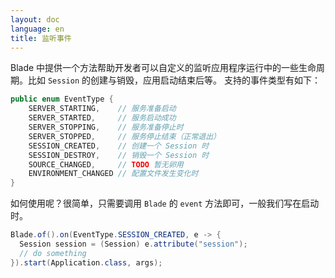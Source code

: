 ```yaml
---
layout: doc
language: en
title: 监听事件
---
```


Blade 中提供一个方法帮助开发者可以自定义的监听应用程序运行中的一些生命周期。比如 `Session` 的创建与销毁，应用启动结束后等。
支持的事件类型有如下：

```java
public enum EventType {
    SERVER_STARTING,    // 服务准备启动
    SERVER_STARTED,     // 服务启动成功
    SERVER_STOPPING,    // 服务准备停止时
    SERVER_STOPPED,     // 服务停止结束（正常退出）
    SESSION_CREATED,    // 创建一个 Session 时
    SESSION_DESTROY,    // 销毁一个 Session 时
    SOURCE_CHANGED,     // TODO 暂无卵用
    ENVIRONMENT_CHANGED // 配置文件发生变化时
}
```

如何使用呢？很简单，只需要调用 `Blade` 的 `event` 方法即可，一般我们写在启动时。

```java
Blade.of().on(EventType.SESSION_CREATED, e -> {
  Session session = (Session) e.attribute("session");
  // do something
}).start(Application.class, args);
```
